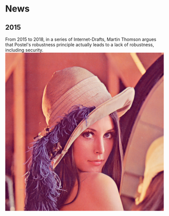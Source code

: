 # News

## 2015

From 2015 to 2018, in a series of Internet-Drafts, Martin Thomson argues that Postel's robustness principle actually leads to a lack of robustness, including security.
![](Lena.png)